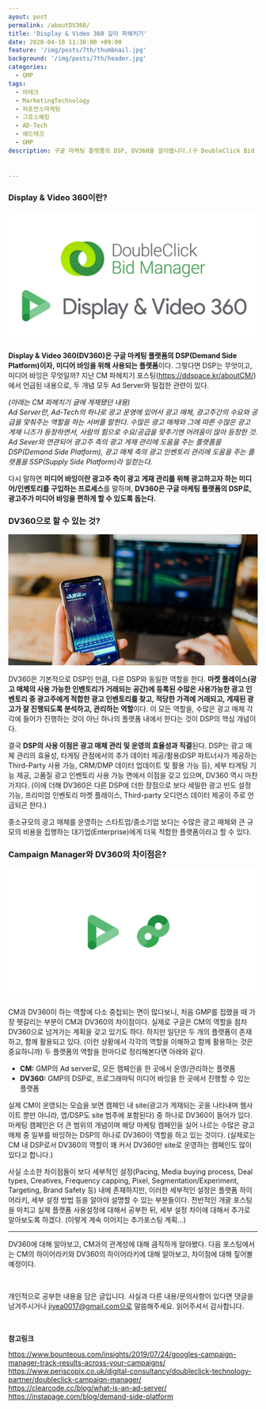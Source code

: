 ```yaml
---
ayout: post
permalink: /aboutDV360/
title: 'Display & Video 360 깊이 파헤치기'
date: 2020-04-18 11:30:00 +09:00
feature: '/img/posts/7th/thumbnail.jpg'
background: '/img/posts/7th/header.jpg'
categories:
  - GMP
tags:
  - 마테크
  - MarketingTechnology
  - 퍼포먼스마케팅
  - 그로스해킹
  - AD-Tech
  - 애드테크
  - GMP
description: 구글 마케팅 플랫폼의 DSP, DV360을 알아봅니다.(구 DoubleClick Bid Manager)


---
```


### Display & Video 360이란?

![dv360 로고 이미지](/img/posts/7th/dv360.jpg) 

**Display & Video 360(DV360)은 구글 마케팅 플랫폼의 DSP(Demand Side Platform)이자, 미디어 바잉을 위해 사용되는 플랫폼**이다. 그렇다면 DSP는 무엇이고, 미디어 바잉은 무엇일까? 지난 CM 파헤치기 포스팅(<https://ddspace.kr/aboutCM/>)에서 언급된 내용으로, 두 개념 모두 Ad Server와 밀접한 관련이 있다.

*(아래는 CM 파헤치기 글에 게재됐던 내용)*<br>
*Ad Server란, Ad-Tech의 하나로 광고 운영에 있어서 광고 매체, 광고주간의 수요와 공급을 맞춰주는 역할을 하는 서버를 말한다. 수많은 광고 매체와 그에 따른 수많은 광고 게재 니즈가 등장하면서, 사람의 힘으로 수요/공급을 맞추기엔 어려움이 많아 등장한 것. Ad Sever와 연관되어 광고주 측의 광고 게재 관리에 도움을 주는 플랫폼을 DSP(Demand Side Platform), 광고 매체 측의 광고 인벤토리 관리에 도움을 주는 플랫폼을 SSP(Supply Side Platform)라 일컫는다.*

다시 말하면 **미디어 바잉이란 광고주 측이 광고 게재 관리를 위해 광고하고자 하는 미디어/인벤토리를 구입하는 프로세스**를 말하며, **DV360은 구글 마케팅 플랫폼의 DSP로, 광고주가 미디어 바잉을 편하게 할 수 있도록 돕는다.**



### DV360으로 할 수 있는 것?

![거래 이미지](/img/posts/7th/transaction.jpg) 

DV360은 기본적으로 DSP인 만큼, 다른 DSP와 동일한 역할을 한다. **마켓 플레이스(광고 매체의 사용 가능한 인벤토리가 거래되는 공간)에 등록된 수많은 사용가능한 광고 인벤토리 중 광고주에게 적합한 광고 인벤토리를 찾고, 적당한 가격에 거래되고, 게재된 광고가 잘 진행되도록 분석하고, 관리하는 역할**이다. 이 모든 역할을, 수많은 광고 매체 각각에 들어가 진행하는 것이 아닌 하나의 플랫폼 내에서 한다는 것이 DSP의 핵심 개념이다.  

결국 **DSP의 사용 이점은 광고 매체 관리 및 운영의 효율성과 직결**된다. DSP는 광고 매체 관리의 효율성, 타게팅 관점에서의 추가 데이터 제공/활용(DSP 파트너사가 제공하는 Third-Party 사용 가능, CRM/DMP 데이터 업데이트 및 활용 가능 등), 세부 타게팅 기능 제공, 고품질 광고 인벤토리 사용 가능 면에서 이점을 갖고 있으며, DV360 역시 마찬가지다. (이에 더해 DV360은 다른 DSP에 더한 장점으로 보다 세밀한 광고 빈도 설정 기능, 프리미엄 인벤토리 마켓 플레이스, Third-party 오디언스 데이터 제공이 주로 언급되곤 한다.)

중소규모의 광고 매체를 운영하는 스타트업/중소기업 보다는 수많은 광고 매체와 큰 규모의 비용을 집행하는 대기업(Enterprise)에게 더욱 적합한 플랫폼이라고 할 수 있다.

### Campaign Manager와 DV360의 차이점은? 

![각 로고 이미지](/img/posts/7th/cmdv360.jpg) 

CM과 DV360이 하는 역할에 다소 중첩되는 면이 많다보니, 처음 GMP를 접했을 때 가장 헷갈리는 부분이 CM과 DV360의 차이점이다. 실제로 구글은 CM의 역할을 점차 DV360으로 넘겨가는 계획을 갖고 있기도 하다. 하지만 일단은 두 개의 플랫폼이 존재하고, 함께 활용되고 있다. (이런 상황에서 각각의 역할을 이해하고 함께 활용하는 것은 중요하니까) 두 플랫폼의 역할을 한마디로 정리해본다면 아래와 같다. 

- **CM:** GMP의 Ad server로, 모든 캠페인을 한 곳에서 운영/관리하는 플랫폼
- **DV360:** GMP의 DSP로, 프로그래마틱 미디어 바잉을 한 곳에서 진행할 수 있는 플랫폼

실제 CM이 운영되는 모습을 보면 캠페인 내 site(광고가 게재되는 곳을 나타내며 웹사이트 뿐만 아니라, 앱/DSP도 site 범주에 포함된다) 중 하나로 DV360이 들어가 있다. 마케팅 캠페인은 더 큰 범위의 개념이며 해당 마케팅 캠페인을 실어 나르는 수많은 광고 매체 중 일부를 바잉하는 DSP의 하나로 DV360이 역할을 하고 있는 것이다. (실제로는 CM 내 DSP로서 DV360의 역할이 꽤 커서 DV360만 site로 운영하는 캠페인도 많이 있다고 합니다.)

사실 소소한 차이점들이 보다 세부적인 설정(Pacing, Media buying process, Deal types, Creatives, Frequency capping, Pixel, Segmentation/Experiment, Targeting, Brand Safety 등) 내에 존재하지만, 이러한 세부적인 설정은 플랫폼 하이어라키, 세부 설정 방법 등을 알아야 설명할 수 있는 부분들이다. 전반적인 개괄 포스팅을 마치고 실제 플랫폼 사용설정에 대해서 공부한 뒤, 세부 설정 차이에 대해서 추가로 알아보도록 하겠다. (이렇게 계속 이어지는 추가포스팅 계획...)

---

DV360에 대해 알아보고, CM과의 관계성에 대해 큼직하게 알아봤다. 다음 포스팅에서는 CM의 하이어라키와 DV360의 하이어라키에 대해 알아보고, 차이점에 대해 짚어볼 예정이다. 

<br>

개인적으로 공부한 내용을 담은 글입니다. 사실과 다른 내용/문의사항이 있다면 댓글을 남겨주시거나 jiyea0017@gmail.com으로 말씀해주세요. 읽어주셔서 감사합니다.

<br>

**참고링크**<br>

<https://www.bounteous.com/insights/2019/07/24/googles-campaign-manager-track-results-across-your-campaigns/><br>
<https://www.periscopix.co.uk/digital-consultancy/doubleclick-technology-partner/doubleclick-campaign-manager/><br>
<https://clearcode.cc/blog/what-is-an-ad-server/><br>
<https://instapage.com/blog/demand-side-platform>

